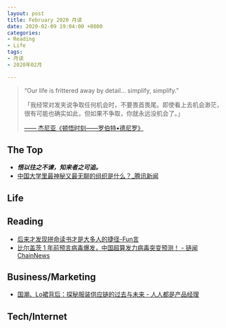 ```yaml
---
layout: post
title: February 2020 月读
date: 2020-02-09 19:04:00 +0800
categories:
- Reading
- Life
tags:
- 月读
- 2020年02月

---
```


<blockquote class="blockquote-center">
<p>“Our life is frittered away by detail… simplify, simplify.”</p>
<p>「我经常对发夹说争取任何机会时，不要畏首畏尾。即使看上去机会渺茫，很有可能也确实如此，但如果不争取，你就永远没机会了。」</p>
<a href="https://v.qq.com/x/page/y0374gjii4x.html" tatget"_blank"><p>—— 杰尼亚《顿悟时刻——罗伯特•德尼罗》</p></a>
</blockquote>

## The Top

- ***悟以往之不谏，知来者之可追。***
- [中国大学里最神秘又最无聊的组织是什么？_腾讯新闻](https://new.qq.com/rain/a/20181018A10OQ3)


## Life


## Reading

- [后来才发现拼命读书才是大多人的捷径-Fun言](https://funyan.cn/p/128.html)
- [比尔盖茨 1 年前预言病毒爆发，中国超算发力病毒突变预测！ - 链闻 ChainNews](https://www.chainnews.com/articles/033188617395.htm)


## Business/Marketing

- [国潮、Lo裙背后：探秘服装供应链的过去与未来 - 人人都是产品经理](http://www.woshipm.com/it/3332434.html)



## Tech/Internet




